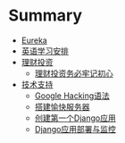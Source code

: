 # Summary

* [Eureka](README.md)
* [英语学习安排](English.md)
* [理财投资]()
	* [理财投资务必牢记初心](invest/principle.md)
* [技术支持]()
	* [Google Hacking语法](tech/google_hacking.md)
	* [搭建愉快服务器](tech/vps.md)
	* [创建第一个Django应用](tech/django_create.md)
	* [Django应用部署与监控](tech/django_deploy.md)